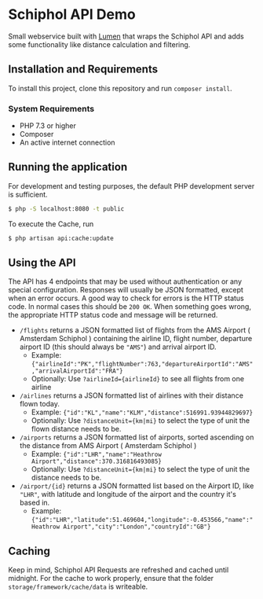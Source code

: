 # Schiphol API Demo

Small webservice built with [Lumen](https://lumen.laravel.com/docs) that wraps the Schiphol API and adds some functionality like distance calculation and filtering.

## Installation and Requirements

To install this project, clone this repository and run `composer install`.

### System Requirements

- PHP 7.3 or higher
- Composer
- An active internet connection

## Running the application
For development and testing purposes, the default PHP development server is sufficient.

```bash
$ php -S localhost:8080 -t public
```

To execute the Cache, run
```bash
$ php artisan api:cache:update
```

## Using the API
The API has 4 endpoints that may be used without authentication or any special configuration. Responses will usually be JSON formatted, except when an error occurs. A good way to check for errors is the HTTP status code. In normal cases this should be `200 OK`. When something goes wrong, the appropriate HTTP status code and message will be returned.

- `/flights` returns a JSON formatted list of flights from the AMS Airport ( Amsterdam Schiphol ) containing the airline ID, flight number, departure airport ID (this should always be `"AMS"`) and arrival airport ID.
    - Example: `{"airlineId":"PK","flightNumber":763,"departureAirportId":"AMS","arrivalAirportId":"FRA"}`
    - Optionally: Use `?airlineId={airlineId}` to see all flights from one airline
- `/airlines` returns a JSON formatted list of airlines with their distance flown today. 
    - Example: `{"id":"KL","name":"KLM","distance":516991.93944829697}`
    - Optionally: Use `?distanceUnit={km|mi}` to select the type of unit the flown distance needs to be.
- `/airports` returns a JSON formatted list of airports, sorted ascending on the distance from AMS Airport ( Amsterdam Schiphol )
    - Example: `{"id":"LHR","name":"Heathrow Airport","distance":370.316816493085}`
    - Optionally: Use  `?distanceUnit={km|mi}` to select the type of unit the distance needs to be.
- `/airport/{id}` returns a JSON formatted list based on the Airport ID, like `"LHR"`, with latitude and longitude of the airport and the country it's based in.
    - Example: `{"id":"LHR","latitude":51.469604,"longitude":-0.453566,"name":"Heathrow Airport","city":"London","countryId":"GB"}`
    
## Caching
Keep in mind, Schiphol API Requests are refreshed and cached until midnight. For the cache to work properly, ensure that the folder `storage/framework/cache/data` is writeable.
